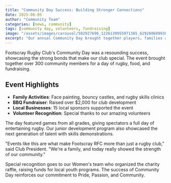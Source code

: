 ```yaml
---
title: "Community Day Success: Building Stronger Connections"
date: 2025-06-05
author: "Community Team"
categories: [news, community]
tags: [community day, volunteers, fundraising]
image: "/assets/images/carousel/502927696_1226139955971365_6292606899384637662_n.jpg"
excerpt: "Our annual Community Day brought together players, families and local supporters for a fantastic day of rugby and community spirit."
---
```


Footscray Rugby Club's Community Day was a resounding success, showcasing the strong bonds that make our club special. The event brought together over 300 community members for a day of rugby, food, and fundraising.

## Event Highlights

- **Family Activities**: Face painting, bouncy castles, and rugby skills clinics
- **BBQ Fundraiser**: Raised over $2,000 for club development
- **Local Businesses**: 15 local sponsors supported the event
- **Volunteer Recognition**: Special thanks to our amazing volunteers

The day featured games from all grades, giving spectators a full day of entertaining rugby. Our junior development program also showcased the next generation of talent with skills demonstrations.

"Events like this are what make Footscray RFC more than just a rugby club," said Club President. "We're a family, and today really showed the strength of our community."

Special recognition goes to our Women's team who organized the charity raffle, raising funds for local youth programs. The success of Community Day reinforces our commitment to Pride, Passion, and Community.